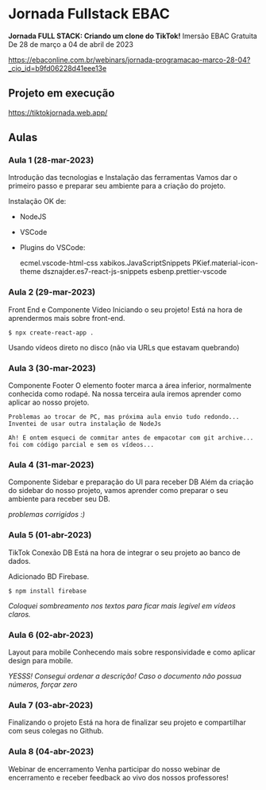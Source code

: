 

# Jornada Fullstack EBAC

**Jornada FULL STACK: Criando um clone do TikTok!**
Imersão EBAC Gratuita
De 28 de março a 04 de abril de 2023

https://ebaconline.com.br/webinars/jornada-programacao-marco-28-04?_cio_id=b9fd06228d41eee13e



## Projeto em execução

https://tiktokjornada.web.app/


## Aulas

### Aula 1 (28-mar-2023)

Introdução das tecnologias e Instalação das ferramentas
Vamos dar o primeiro passo e preparar seu ambiente para a criação do projeto.


Instalação OK de:

- NodeJS

- VSCode

- Plugins do VSCode:

	ecmel.vscode-html-css
	xabikos.JavaScriptSnippets
	PKief.material-icon-theme
	dsznajder.es7-react-js-snippets
	esbenp.prettier-vscode


### Aula 2 (29-mar-2023)

Front End e Componente Vídeo
Iniciando o seu projeto! Está na hora de aprendermos mais sobre front-end.

`$ npx create-react-app .`

Usando vídeos direto no disco (não via URLs que estavam quebrando)


### Aula 3 (30-mar-2023)

Componente Footer
O elemento footer marca a área inferior, normalmente conhecida como rodapé. Na nossa terceira aula iremos aprender como aplicar ao nosso projeto.

```
Problemas ao trocar de PC, mas próxima aula envio tudo redondo...
Inventei de usar outra instalação de NodeJs

Ah! E ontem esqueci de commitar antes de empacotar com git archive...
foi com código parcial e sem os vídeos...
```


### Aula 4 (31-mar-2023)

Componente Sidebar e preparação do UI para receber DB
Além da criação do sidebar do nosso projeto, vamos aprender como preparar o seu ambiente para receber seu DB.

*problemas corrigidos :)*


### Aula 5 (01-abr-2023)

TikTok Conexão DB
Está na hora de integrar o seu projeto ao banco de dados.

Adicionado BD Firebase.


`$ npm install firebase`

*Coloquei sombreamento nos textos para ficar mais legível em vídeos claros.*


### Aula 6 (02-abr-2023)

Layout para mobile
Conhecendo mais sobre responsividade e como aplicar design para mobile.

*YESSS! Consegui ordenar a descrição!*
*Caso o documento não possua números, forçar zero*

### Aula 7 (03-abr-2023)

Finalizando o projeto
Está na hora de finalizar seu projeto e compartilhar com seus colegas no Github.


### Aula 8 (04-abr-2023)

Webinar de encerramento
Venha participar do nosso webinar de encerramento e receber feedback ao vivo dos nossos professores!
